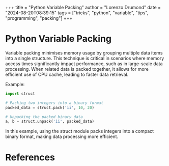 +++
title = "Python Variable Packing"
author = "Lorenzo Drumond"
date = "2024-08-20T08:39:15"
tags = ["tricks",  "python",  "variable",  "tips",  "programming",  "packing"]
+++


# Python Variable Packing

Variable packing minimises memory usage by grouping multiple data items into a single structure. This technique is critical in scenarios where memory access times significantly impact performance, such as in large-scale data processing. When related data is packed together, it allows for more efficient use of CPU cache, leading to faster data retrieval.

Example:

```python
import struct

# Packing two integers into a binary format
packed_data = struct.pack('ii', 10, 20)

# Unpacking the packed binary data
a, b = struct.unpack('ii', packed_data)
```

In this example, using the struct module packs integers into a compact binary format, making data processing more efficient.

# References
